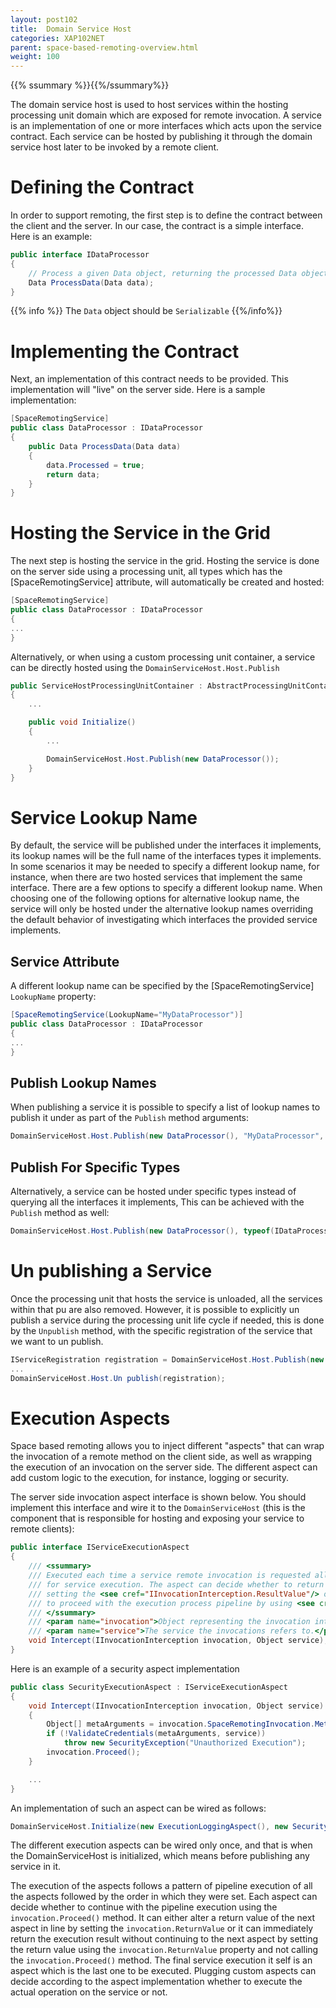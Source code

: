 ```yaml
---
layout: post102
title:  Domain Service Host
categories: XAP102NET
parent: space-based-remoting-overview.html
weight: 100
---
```




{{% ssummary %}}{{%/ssummary%}}


The domain service host is used to host services within the hosting processing unit domain which are exposed for remote invocation. A service is an implementation of one or more interfaces which acts upon the service contract. Each service can be hosted by publishing it through the domain service host later to be invoked by a remote client.



# Defining the Contract

In order to support remoting, the first step is to define the contract between the client and the server. In our case, the contract is a simple interface. Here is an example:

```c#
public interface IDataProcessor
{
    // Process a given Data object, returning the processed Data object.
    Data ProcessData(Data data);
}
```

{{% info %}}
The `Data` object should be `Serializable`
{{%/info%}}

# Implementing the Contract

Next, an implementation of this contract needs to be provided. This implementation will "live" on the server side. Here is a sample implementation:

```csharp
[SpaceRemotingService]
public class DataProcessor : IDataProcessor
{
    public Data ProcessData(Data data)
    {
    	data.Processed = true;
    	return data;
    }
}
```

# Hosting the Service in the Grid

The next step is hosting the service in the grid. Hosting the service is done on the server side using a processing unit, all types which has the \[SpaceRemotingService\] attribute, will automatically be created and hosted:

```csharp
[SpaceRemotingService]
public class DataProcessor : IDataProcessor
{
...
}
```

Alternatively, or when using a custom processing unit container, a service can be directly hosted using the `DomainServiceHost.Host.Publish`

```c#
public ServiceHostProcessingUnitContainer : AbstractProcessingUnitContainer
{
    ...

    public void Initialize()
    {
        ...

        DomainServiceHost.Host.Publish(new DataProcessor());
    }
}
```

# Service Lookup Name

By default, the service will be published under the interfaces it implements, its lookup names will be the full name of the interfaces types it implements. In some scenarios it may be needed to specify a different lookup name, for instance, when there are two hosted services that implement the same interface. There are a few options to specify a different lookup name. When choosing one of the following options for alternative lookup name, the service will only be hosted under the alternative lookup names overriding the default behavior of investigating which interfaces the provided service implements.

## Service Attribute

A different lookup name can be specified by the \[SpaceRemotingService\] `LookupName` property:

```csharp
[SpaceRemotingService(LookupName="MyDataProcessor")]
public class DataProcessor : IDataProcessor
{
...
}
```

## Publish Lookup Names

When publishing a service it is possible to specify a list of lookup names to publish it under as part of the `Publish` method arguments:

```csharp
DomainServiceHost.Host.Publish(new DataProcessor(), "MyDataProcessor", "MySpecialDataProcessor");
```

## Publish For Specific Types

Alternatively, a service can be hosted under specific types instead of querying all the interfaces it implements, This can be achieved with the `Publish` method as well:

```csharp
DomainServiceHost.Host.Publish(new DataProcessor(), typeof(IDataProcessor), typeof(IMyService));
```

# Un publishing a Service

Once the processing unit that hosts the service is unloaded, all the services within that pu are also removed.
However, it is possible to explicitly un publish a service during the processing unit life cycle if needed, this is done by the `Unpublish` method, with the specific registration of the service that we want to un publish.

```csharp
IServiceRegistration registration = DomainServiceHost.Host.Publish(new DataProcessor());
...
DomainServiceHost.Host.Un publish(registration);
```

# Execution Aspects

Space based remoting allows you to inject different "aspects" that can wrap the invocation of a remote method on the client side, as well as wrapping the execution of an invocation on the server side. The different aspect can add custom logic to the execution, for instance, logging or security.

The server side invocation aspect interface is shown below. You should implement this interface and wire it to the `DomainServiceHost` (this is the component that is responsible for hosting and exposing your service to remote clients):

```csharp
public interface IServiceExecutionAspect
{
    /// <ssummary>
    /// Executed each time a service remote invocation is requested allowing a pluggable behavior
    /// for service execution. The aspect can decide whether to return the execution result value by
    /// setting the <see cref="IInvocationInterception.ResultValue"/> or
    /// to proceed with the execution process pipeline by using <see cref="IInvocationInterception.Proceed()"/>
    /// </ssummary>
    /// <param name="invocation">Object representing the invocation interception.</param>
    /// <param name="service">The service the invocations refers to.</param>
    void Intercept(IInvocationInterception invocation, Object service);
}
```

Here is an example of a security aspect implementation

```csharp
public class SecurityExecutionAspect : IServiceExecutionAspect
{
    void Intercept(IInvocationInterception invocation, Object service)
    {
        Object[] metaArguments = invocation.SpaceRemotingInvocation.MetaArgument;
        if (!ValidateCredentials(metaArguments, service))
            throw new SecurityException("Unauthorized Execution");
        invocation.Proceed();
    }

    ...
}
```

An implementation of such an aspect can be wired as follows:

```csharp
DomainServiceHost.Initialize(new ExecutionLoggingAspect(), new SecurityExecutionAspect());
```

The different execution aspects can be wired only once, and that is when the DomainServiceHost is initialized, which means before publishing any service in it.

The execution of the aspects follows a pattern of pipeline execution of all the aspects followed by the order in which they were set. Each aspect can decide whether to continue with the pipeline execution using the `invocation.Proceed()` method. It can either alter a return value of the next aspect in line by setting the `invocation.ReturnValue` or it can immediately return the execution result without continuing to the next aspect by setting the return value using the `invocation.ReturnValue` property and not calling the `invocation.Proceed()` method. The final service execution it self is an aspect which is the last one to be executed. Plugging custom aspects can decide according to the aspect implementation whether to execute the actual operation on the service or not.
